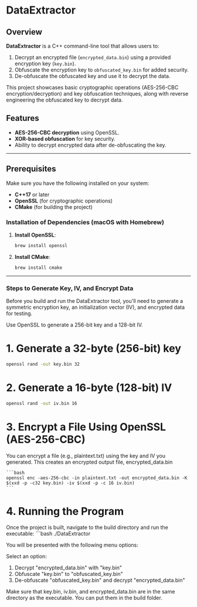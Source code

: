 # DataExtractor

## Overview

**DataExtractor** is a C++ command-line tool that allows users to:

1. Decrypt an encrypted file (`encrypted_data.bin`) using a provided encryption key (`key.bin`).
2. Obfuscate the encryption key to `obfuscated_key.bin` for added security.
3. De-obfuscate the obfuscated key and use it to decrypt the data.

This project showcases basic cryptographic operations (AES-256-CBC encryption/decryption) and key obfuscation techniques, along with reverse engineering the obfuscated key to decrypt data.

## Features

- **AES-256-CBC decryption** using OpenSSL.
- **XOR-based obfuscation** for key security.
- Ability to decrypt encrypted data after de-obfuscating the key.

---

## Prerequisites

Make sure you have the following installed on your system:

- **C++17** or later
- **OpenSSL** (for cryptographic operations)
- **CMake** (for building the project)

### Installation of Dependencies (macOS with Homebrew)

1. **Install OpenSSL**:

   ```bash
   brew install openssl

2. **Install CMake**:

   ```bash
   brew install cmake

---

### Steps to Generate Key, IV, and Encrypt Data

Before you build and run the DataExtractor tool, you'll need to generate a symmetric encryption key, an initialization vector (IV), and encrypted data for testing.

Use OpenSSL to generate a 256-bit key and a 128-bit IV.

# 1. Generate a 32-byte (256-bit) key

   ```bash
   openssl rand -out key.bin 32
   ```


# 2. Generate a 16-byte (128-bit) IV

```bash
openssl rand -out iv.bin 16
```


# 3. Encrypt a File Using OpenSSL (AES-256-CBC)
You can encrypt a file (e.g., plaintext.txt) using the key and IV you generated. This creates an encrypted output file, encrypted_data.bin
    
    ```bash
    openssl enc -aes-256-cbc -in plaintext.txt -out encrypted_data.bin -K $(xxd -p -c32 key.bin) -iv $(xxd -p -c 16 iv.bin)
    ```


# 4. Running the Program

Once the project is built, navigate to the build directory and run the executable:
    ```bash
    ./DataExtractor

You will be presented with the following menu options:

Select an option:
1. Decrypt "encrypted_data.bin" with "key.bin"
2. Obfuscate "key.bin" to "obfuscated_key.bin"
3. De-obfuscate "obfuscated_key.bin" and decrypt "encrypted_data.bin"

Make sure that key.bin, iv.bin, and encrypted_data.bin are in the same directory as the executable. You can put them in the build folder.